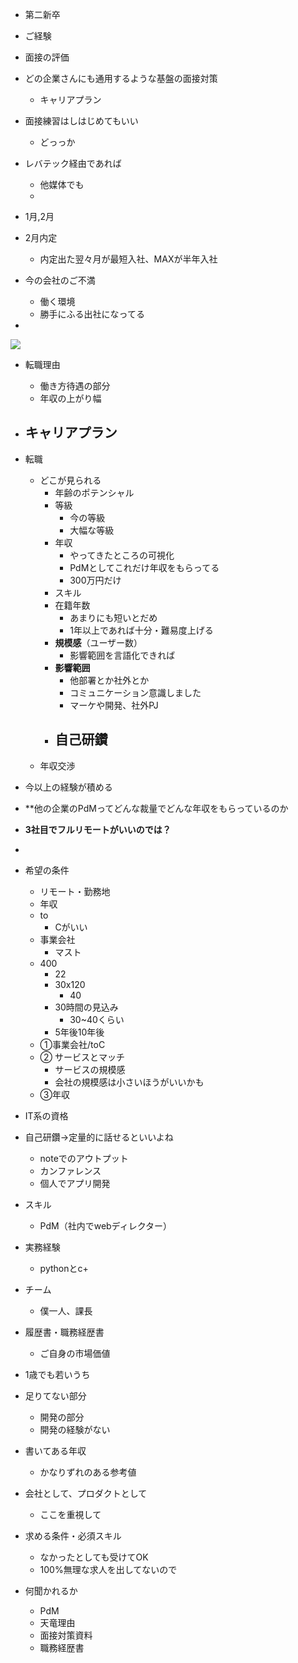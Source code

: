 - 第二新卒
- ご経験
- 面接の評価
- どの企業さんにも通用するような基盤の面接対策
	- キャリアプラン
- 面接練習はしはじめてもいい
	- どっっか
- レバテック経由であれば
	- 他媒体でも
	- 
- 1月,2月
- 2月内定
	- 内定出た翌々月が最短入社、MAXが半年入社
- 今の会社のご不満
	- 働く環境
	- 勝手にふる出社になってる

- 
![](app://a71a95010cf2312e06c195d9ee55037c27cd/Users/takayaso/Documents/Obsidian%20Vault/CleanShot%202025-08-23%20at%2011.12.14@2x.png?1755915138450)

- 転職理由
	- 働き方待遇の部分
	- 年収の上がり幅
- キャリアプラン
	- 


- 転職
	- どこが見られる
		- 年齢のポテンシャル
		- 等級
			- 今の等級
			- 大幅な等級
		- 年収
			- やってきたところの可視化
			- PdMとしてこれだけ年収をもらってる
			- 300万円だけ
		- スキル
		- 在籍年数
			- あまりにも短いとだめ
			- 1年以上であれば十分・難易度上げる
		- **規模感**（ユーザー数）
			- 影響範囲を言語化できれば
		- **影響範囲**
			- 他部署とか社外とか
			- コミュニケーション意識しました
			- マーケや開発、社外PJ
		- **自己研鑽**
			- 
	- 年収交渉

- 今以上の経験が積める
- **他の企業のPdMってどんな裁量でどんな年収をもらっているのか
- **3社目でフルリモートがいいのでは？**
- 


- 希望の条件
	- リモート・勤務地
	- 年収
	- to
		- Cがいい
	- 事業会社
		- マスト
	- 400
		- 22
		- 30x120
			- 40
		- 30時間の見込み
			- 30~40くらい
		- 5年後10年後
	- ①事業会社/toC
	- ② サービスとマッチ
		- サービスの規模感
		- 会社の規模感は小さいほうがいいかも
	- ③年収


- IT系の資格
- 自己研鑽→定量的に話せるといいよね
	- noteでのアウトプット
	- カンファレンス
	- 個人でアプリ開発
- スキル
	- PdM（社内でwebディレクター）


- 実務経験
	- pythonとc+
- チーム
	- 僕一人、課長


- 履歴書・職務経歴書
	- ご自身の市場価値

- 1歳でも若いうち

- 足りてない部分
	- 開発の部分
	- 開発の経験がない


- 書いてある年収
	- かなりずれのある参考値
- 会社として、プロダクトとして
	- ここを重視して
- 求める条件・必須スキル
	- なかったとしても受けてOK
	- 100%無理な求人を出してないので




- 何聞かれるか
	- PdM
	- 天竜理由
	- 面接対策資料
	- 職務経歴書